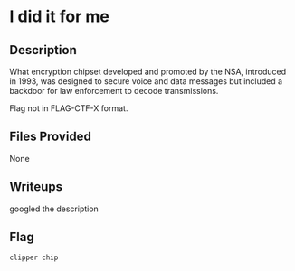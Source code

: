 # I did it for me

## Description
What encryption chipset developed and promoted by the NSA, introduced in 1993, was designed to secure voice and data messages but included a backdoor for law enforcement to decode transmissions.

Flag not in FLAG-CTF-X format.

## Files Provided
None

## Writeups
googled the description

## Flag
```
clipper chip
```